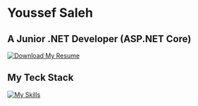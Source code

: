 # Youssef Saleh

## A Junior .NET Developer (ASP.NET Core)

[![Download My Resume]][Shield]

<!---------------------------------------------------------------------------->

[Download My Resume]: https://img.shields.io/badge/Download_My_Resume-37a779?style=for-the-badge
[Shield]: https://github.com/yussuf-codes/yussuf-codes/raw/master/Youssef%20Saleh's%20resume/Youssef%20Saleh's%20resume.pdf

<!---------------------------------------------------------------------------->


## My Teck Stack
[![My Skills](https://skillicons.dev/icons?i=dotnet,py,vscode,linux,bash,docker,azure,git,github&theme=light)](https://skillicons.dev)
